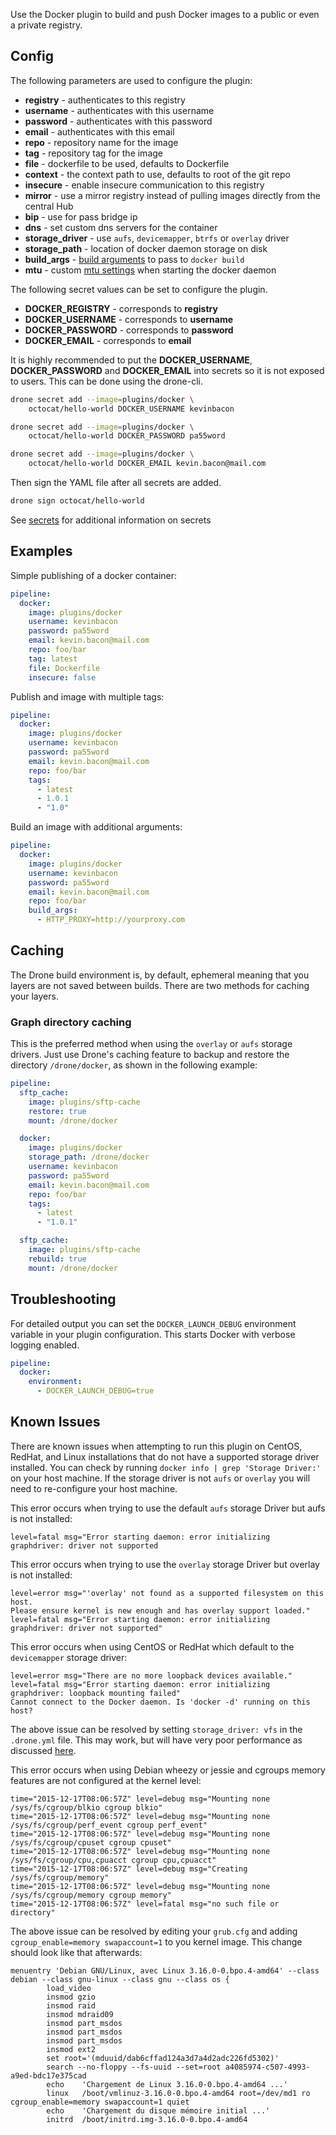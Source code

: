 Use the Docker plugin to build and push Docker images to a public or even a
private registry.

## Config

The following parameters are used to configure the plugin:

* **registry** - authenticates to this registry
* **username** - authenticates with this username
* **password** - authenticates with this password
* **email** - authenticates with this email
* **repo** - repository name for the image
* **tag** - repository tag for the image
* **file** - dockerfile to be used, defaults to Dockerfile
* **context** - the context path to use, defaults to root of the git repo
* **insecure** - enable insecure communication to this registry
* **mirror** - use a mirror registry instead of pulling images directly from the central Hub
* **bip** - use for pass bridge ip
* **dns** - set custom dns servers for the container
* **storage_driver** - use `aufs`, `devicemapper`, `btrfs` or `overlay` driver
* **storage_path** - location of docker daemon storage on disk
* **build_args** - [build arguments](https://docs.docker.com/engine/reference/commandline/build/#set-build-time-variables-build-arg) to pass to `docker build`
* **mtu** - custom [mtu settings](https://docs.docker.com/v1.8/articles/networking/#docker0) when starting the docker daemon

The following secret values can be set to configure the plugin.

* **DOCKER_REGISTRY** - corresponds to **registry**
* **DOCKER_USERNAME** - corresponds to **username**
* **DOCKER_PASSWORD** - corresponds to **password**
* **DOCKER_EMAIL** - corresponds to **email**

It is highly recommended to put the **DOCKER_USERNAME**, **DOCKER_PASSWORD**
and **DOCKER_EMAIL** into secrets so it is not exposed to users. This can be
done using the drone-cli.

```bash
drone secret add --image=plugins/docker \
    octocat/hello-world DOCKER_USERNAME kevinbacon

drone secret add --image=plugins/docker \
    octocat/hello-world DOCKER_PASSWORD pa55word

drone secret add --image=plugins/docker \
    octocat/hello-world DOCKER_EMAIL kevin.bacon@mail.com
```

Then sign the YAML file after all secrets are added.

```bash
drone sign octocat/hello-world
```

See [secrets](http://readme.drone.io/0.5/usage/secrets/) for additional
information on secrets

## Examples

Simple publishing of a docker container:

```yaml
pipeline:
  docker:
    image: plugins/docker
    username: kevinbacon
    password: pa55word
    email: kevin.bacon@mail.com
    repo: foo/bar
    tag: latest
    file: Dockerfile
    insecure: false
```

Publish and image with multiple tags:

```yaml
pipeline:
  docker:
    image: plugins/docker
    username: kevinbacon
    password: pa55word
    email: kevin.bacon@mail.com
    repo: foo/bar
    tags:
      - latest
      - 1.0.1
      - "1.0"
```

Build an image with additional arguments:

```yaml
pipeline:
  docker:
    image: plugins/docker
    username: kevinbacon
    password: pa55word
    email: kevin.bacon@mail.com
    repo: foo/bar
    build_args:
      - HTTP_PROXY=http://yourproxy.com
```

## Caching

The Drone build environment is, by default, ephemeral meaning that you layers
are not saved between builds. There are two methods for caching your layers.

### Graph directory caching

This is the preferred method when using the `overlay` or `aufs` storage
drivers. Just use Drone's caching feature to backup and restore the directory
`/drone/docker`, as shown in the following example:

```yaml
pipeline:
  sftp_cache:
    image: plugins/sftp-cache
    restore: true
    mount: /drone/docker

  docker:
    image: plugins/docker
    storage_path: /drone/docker
    username: kevinbacon
    password: pa55word
    email: kevin.bacon@mail.com
    repo: foo/bar
    tags:
      - latest
      - "1.0.1"

  sftp_cache:
    image: plugins/sftp-cache
    rebuild: true
    mount: /drone/docker
```

## Troubleshooting

For detailed output you can set the `DOCKER_LAUNCH_DEBUG` environment variable
in your plugin configuration. This starts Docker with verbose logging enabled.

```yaml
pipeline:
  docker:
    environment:
      - DOCKER_LAUNCH_DEBUG=true
```

## Known Issues

There are known issues when attempting to run this plugin on CentOS, RedHat,
and Linux installations that do not have a supported storage driver installed.
You can check by running `docker info | grep 'Storage Driver:'` on your host
machine. If the storage driver is not `aufs` or `overlay` you will need to
re-configure your host machine.

This error occurs when trying to use the default `aufs` storage Driver but aufs
is not installed:

```
level=fatal msg="Error starting daemon: error initializing graphdriver: driver not supported
```

This error occurs when trying to use the `overlay` storage Driver but overlay
is not installed:

```
level=error msg="'overlay' not found as a supported filesystem on this host.
Please ensure kernel is new enough and has overlay support loaded."
level=fatal msg="Error starting daemon: error initializing graphdriver: driver not supported"
```

This error occurs when using CentOS or RedHat which default to the
`devicemapper` storage driver:

```
level=error msg="There are no more loopback devices available."
level=fatal msg="Error starting daemon: error initializing graphdriver: loopback mounting failed"
Cannot connect to the Docker daemon. Is 'docker -d' running on this host?
```

The above issue can be resolved by setting `storage_driver: vfs` in the
`.drone.yml` file. This may work, but will have very poor performance as
discussed [here](https://github.com/rancher/docker-from-scratch/issues/20).

This error occurs when using Debian wheezy or jessie and cgroups memory
features are not configured at the kernel level:

```
time="2015-12-17T08:06:57Z" level=debug msg="Mounting none /sys/fs/cgroup/blkio cgroup blkio"
time="2015-12-17T08:06:57Z" level=debug msg="Mounting none /sys/fs/cgroup/perf_event cgroup perf_event"
time="2015-12-17T08:06:57Z" level=debug msg="Mounting none /sys/fs/cgroup/cpuset cgroup cpuset"
time="2015-12-17T08:06:57Z" level=debug msg="Mounting none /sys/fs/cgroup/cpu,cpuacct cgroup cpu,cpuacct"
time="2015-12-17T08:06:57Z" level=debug msg="Creating /sys/fs/cgroup/memory"
time="2015-12-17T08:06:57Z" level=debug msg="Mounting none /sys/fs/cgroup/memory cgroup memory"
time="2015-12-17T08:06:57Z" level=fatal msg="no such file or directory"
```

The above issue can be resolved by editing your `grub.cfg` and adding
`cgroup_enable=memory swapaccount=1` to you kernel image. This change should
look like that afterwards:

```
menuentry 'Debian GNU/Linux, avec Linux 3.16.0-0.bpo.4-amd64' --class debian --class gnu-linux --class gnu --class os {
        load_video
        insmod gzio
        insmod raid
        insmod mdraid09
        insmod part_msdos
        insmod part_msdos
        insmod part_msdos
        insmod ext2
        set root='(mduuid/dab6cffad124a3d7a4d2adc226fd5302)'
        search --no-floppy --fs-uuid --set=root a4085974-c507-4993-a9ed-bdc17e375cad
        echo    'Chargement de Linux 3.16.0-0.bpo.4-amd64 ...'
        linux   /boot/vmlinuz-3.16.0-0.bpo.4-amd64 root=/dev/md1 ro  cgroup_enable=memory swapaccount=1 quiet
        echo    'Chargement du disque mémoire initial ...'
        initrd  /boot/initrd.img-3.16.0-0.bpo.4-amd64
```
